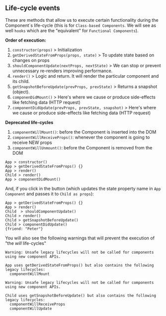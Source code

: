 ## Life-cycle events

These are methods that allow us to execute certain functionality during the Component´s life-cycle (this is for `Class-based Components`. We will see as well `hooks` which are the "equivalent" for `Functional Components`). 

**Order of execution:**

1. `constructor(props)` > Initialization
2. `getDerivedStateFromProps(props, state)` > To update state based on changes on props
3. `shouldComponentUpdate(nextProps, nextState)` > We can stop or prevent unnecessary re-renders improving performance.  
4. `render()` > Logic and return. It will render the particular component and its child. 
5. `getSnapshotBeforeUpdate(prevProps, prevState)` > Returns a snapshot (object).
6. `componenDidMount()` > Here's where we cause or produce side-effects like fetching data (HTTP request)
7. `componentDidUpdate(prevProps, prevState, snapshot)` > Here's where we cause or produce side-effects like fetching data (HTTP request)

**Deprecated life-cycles**

1. `componentWillMount()`: before the Component is inserted into the DOM
2. `componentWillReceiveProps()`: whenever the component is going to receive NEW props
3. `componentWillUnmount()`: before the Component is removed from the DOM
   
<!-- Missing replacements, UNSAFE...
https://reactjs.org/blog/2018/03/27/update-on-async-rendering.html  -->

```
App > constructor()
App > getDerivedStateFromProps() {}
App > render()
Child > render()
App > componentDidMount()
```
And, if you click in the button (which updates the state property name in `App Component` and passes it to `Child as props`):

```
App > getDerivedStateFromProps() {}
App > render()
Child  > shouldComponentUpdate()
Child > render()
Child > getSnapshotBeforeUpdate()
Child > componentDidUpdate()
{friend: "Peter"}
```

You will also see the following warnings that will prevent the execution of "the *will* life-cycles"

```
Warning: Unsafe legacy lifecycles will not be called for components using new component APIs.

App uses getDerivedStateFromProps() but also contains the following legacy lifecycles:
  componentWillMount
```

```
Warning: Unsafe legacy lifecycles will not be called for components using new component APIs.

Child uses getSnapshotBeforeUpdate() but also contains the following legacy lifecycles:
  componentWillReceiveProps
  componentWillUpdate
```

<!--
  TODO: Add others and separate by deprecation.
-->
